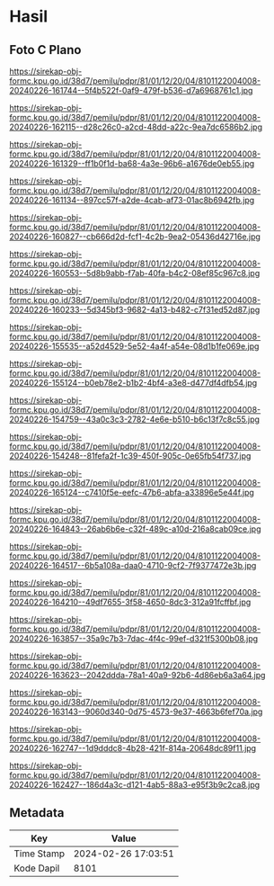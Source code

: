 # Hasil

## Foto C Plano

https://sirekap-obj-formc.kpu.go.id/38d7/pemilu/pdpr/81/01/12/20/04/8101122004008-20240226-161744--5f4b522f-0af9-479f-b536-d7a6968761c1.jpg

https://sirekap-obj-formc.kpu.go.id/38d7/pemilu/pdpr/81/01/12/20/04/8101122004008-20240226-162115--d28c26c0-a2cd-48dd-a22c-9ea7dc6586b2.jpg

https://sirekap-obj-formc.kpu.go.id/38d7/pemilu/pdpr/81/01/12/20/04/8101122004008-20240226-161329--ff1b0f1d-ba68-4a3e-96b6-a1676de0eb55.jpg

https://sirekap-obj-formc.kpu.go.id/38d7/pemilu/pdpr/81/01/12/20/04/8101122004008-20240226-161134--897cc57f-a2de-4cab-af73-01ac8b6942fb.jpg

https://sirekap-obj-formc.kpu.go.id/38d7/pemilu/pdpr/81/01/12/20/04/8101122004008-20240226-160827--cb666d2d-fcf1-4c2b-9ea2-05436d42716e.jpg

https://sirekap-obj-formc.kpu.go.id/38d7/pemilu/pdpr/81/01/12/20/04/8101122004008-20240226-160553--5d8b9abb-f7ab-40fa-b4c2-08ef85c967c8.jpg

https://sirekap-obj-formc.kpu.go.id/38d7/pemilu/pdpr/81/01/12/20/04/8101122004008-20240226-160233--5d345bf3-9682-4a13-b482-c7f31ed52d87.jpg

https://sirekap-obj-formc.kpu.go.id/38d7/pemilu/pdpr/81/01/12/20/04/8101122004008-20240226-155535--a52d4529-5e52-4a4f-a54e-08d1b1fe069e.jpg

https://sirekap-obj-formc.kpu.go.id/38d7/pemilu/pdpr/81/01/12/20/04/8101122004008-20240226-155124--b0eb78e2-b1b2-4bf4-a3e8-d477df4dfb54.jpg

https://sirekap-obj-formc.kpu.go.id/38d7/pemilu/pdpr/81/01/12/20/04/8101122004008-20240226-154759--43a0c3c3-2782-4e6e-b510-b6c13f7c8c55.jpg

https://sirekap-obj-formc.kpu.go.id/38d7/pemilu/pdpr/81/01/12/20/04/8101122004008-20240226-154248--81fefa2f-1c39-450f-905c-0e65fb54f737.jpg

https://sirekap-obj-formc.kpu.go.id/38d7/pemilu/pdpr/81/01/12/20/04/8101122004008-20240226-165124--c7410f5e-eefc-47b6-abfa-a33896e5e44f.jpg

https://sirekap-obj-formc.kpu.go.id/38d7/pemilu/pdpr/81/01/12/20/04/8101122004008-20240226-164843--26ab6b6e-c32f-489c-a10d-216a8cab09ce.jpg

https://sirekap-obj-formc.kpu.go.id/38d7/pemilu/pdpr/81/01/12/20/04/8101122004008-20240226-164517--6b5a108a-daa0-4710-9cf2-7f9377472e3b.jpg

https://sirekap-obj-formc.kpu.go.id/38d7/pemilu/pdpr/81/01/12/20/04/8101122004008-20240226-164210--49df7655-3f58-4650-8dc3-312a91fcffbf.jpg

https://sirekap-obj-formc.kpu.go.id/38d7/pemilu/pdpr/81/01/12/20/04/8101122004008-20240226-163857--35a9c7b3-7dac-4f4c-99ef-d321f5300b08.jpg

https://sirekap-obj-formc.kpu.go.id/38d7/pemilu/pdpr/81/01/12/20/04/8101122004008-20240226-163623--2042ddda-78a1-40a9-92b6-4d86eb6a3a64.jpg

https://sirekap-obj-formc.kpu.go.id/38d7/pemilu/pdpr/81/01/12/20/04/8101122004008-20240226-163143--9060d340-0d75-4573-9e37-4663b6fef70a.jpg

https://sirekap-obj-formc.kpu.go.id/38d7/pemilu/pdpr/81/01/12/20/04/8101122004008-20240226-162747--1d9dddc8-4b28-421f-814a-20648dc89f11.jpg

https://sirekap-obj-formc.kpu.go.id/38d7/pemilu/pdpr/81/01/12/20/04/8101122004008-20240226-162427--186d4a3c-d121-4ab5-88a3-e95f3b9c2ca8.jpg


## Metadata

| Key        | Value               |
| ---------- | ------------------- |
| Time Stamp | 2024-02-26 17:03:51 |
| Kode Dapil | 8101                |



